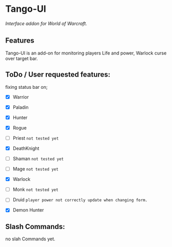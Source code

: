 # Tango-UI
###### Interface addon for World of Warcraft.

## Features
Tango-UI is an add-on for monitoring players Life and power,
Warlock curse over target bar.

## ToDo / User requested features:


fixing status bar on;
- [x] Warrior
- [x] Paladin
- [x] Hunter
- [x] Rogue
- [ ] Priest 	`not tested yet`       
- [x] DeathKnight
- [ ] Shaman       `not tested yet`
- [ ] Mage         `not tested yet`
- [x] Warlock
- [ ] Monk         `not tested yet`
- [ ] Druid        `player power not correctly update when changing form.`
- [x] Demon Hunter



## Slash Commands:
no slah Commands yet.
